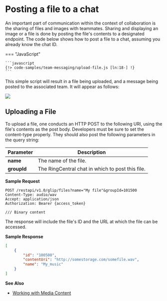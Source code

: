 # Posting a file to a chat

An important part of communication within the context of collaboration is the sharing of files and images with teammates. Sharing and displaying an image or a file is done by posting the file's contents to a designated endpoint. The code below shows how to post a file to a chat, assuming you already know the chat ID. 

=== "JavaScript" 

    ```javascript
    {!> code-samples/team-messaging/upload-file.js [ln:18-] !}
    ```

This simple script will result in a file being uploaded, and a message being posted to the associated team. It will appear as follows:

<img src="../simple-file.png" class="img-fluid">

## Uploading a File

To upload a file, one conducts an HTTP POST to the following URI, using the file's contents as the post body. Developers must be sure to set the content-type properly. They should also post the following parameters in the query string:

| Parameter | Description |
|-|-|
| **name** | The name of the file. |
| **groupId** | The RingCentral chat in which to post this file. |

**Sample Request**

```http
POST /restapi/v1.0/glip/files?name="My file"&groupId=101500
Content-Type: audio/wav
Accept: application/json
Authorization: Bearer {access_token}

/// Binary content
```

The response will include the file's ID and the URL at which the file can be accessed.

**Sample Response**

```json
[
    {
        "id": "100500",
        "contentUri": "http://somestorage.com/somefile.wav",
        "name": "My_music"
    }
]
```

**See Also**

* [Working with Media Content](../../../basics/media/)

